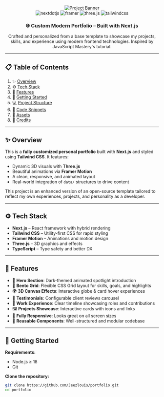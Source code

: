 <div align="center">
  <br />
  <a href="https://youtu.be/FTH6Dn3AyIQ" target="_blank">
    <img src="https://github.com/adrianhajdin/portfolio/assets/151519281/c6ca3c03-6cb7-4f67-a9b9-a73da5bfa0d8" alt="Project Banner">
  </a>
  <br />
  <div>
    <img src="https://img.shields.io/badge/-Next_JS-black?style=for-the-badge&logoColor=white&logo=nextdotjs&color=000000" alt="nextdotjs" />
    <img src="https://img.shields.io/badge/-Framer-black?style=for-the-badge&logoColor=white&logo=framer&color=0055FF" alt="framer" />
    <img src="https://img.shields.io/badge/-Three_JS-black?style=for-the-badge&logoColor=white&logo=threedotjs&color=000000" alt="three.js" />
    <img src="https://img.shields.io/badge/-Tailwind_CSS-black?style=for-the-badge&logoColor=white&logo=tailwindcss&color=06B6D4" alt="tailwindcss" />
  </div>
  
  <h3 align="center">🌐 Custom Modern Portfolio – Built with Next.js</h3>

  <div align="center">
    Crafted and personalized from a base template to showcase my projects, skills, and experience using modern frontend technologies. Inspired by JavaScript Mastery's tutorial.
  </div>
</div>

---

## 📋 Table of Contents

1. ✨ [Overview](#overview)
2. ⚙️ [Tech Stack](#tech-stack)
3. 🔋 [Features](#features)
4. 🚀 [Getting Started](#getting-started)
5. 💻 [Project Structure](#project-structure)
6. 🧩 [Code Snippets](#code-snippets)
7. 🎨 [Assets](#assets)
8. 📢 [Credits](#credits)

---

## ✨ Overview

This is a **fully customized personal portfolio** built with **Next.js** and styled using **Tailwind CSS**. It features:

- Dynamic 3D visuals with **Three.js**
- Beautiful animations via **Framer Motion**
- A clean, responsive, and animated layout
- Real-world integration of `data/` structures to drive content

This project is an enhanced version of an open-source template tailored to reflect my own experiences, projects, and personality as a developer.

---

## ⚙️ Tech Stack

- **Next.js** – React framework with hybrid rendering
- **Tailwind CSS** – Utility-first CSS for rapid styling
- **Framer Motion** – Animations and motion design
- **Three.js** – 3D graphics and effects
- **TypeScript** – Type safety and better DX

---

## 🔋 Features

- 🎯 **Hero Section**: Dark-themed animated spotlight introduction
- 🧱 **Bento Grid**: Flexible CSS Grid layout for skills, goals, and highlights
- 🌍 **3D Canvas Effects**: Interactive globe & card hover experiences
- 💬 **Testimonials**: Configurable client reviews carousel
- 🧳 **Work Experience**: Clear timeline showcasing roles and contributions
- 🖼️ **Projects Showcase**: Interactive cards with icons and links
- 📱 **Fully Responsive**: Looks great on all screen sizes
- 🔁 **Reusable Components**: Well-structured and modular codebase

---

## 🚀 Getting Started

**Requirements:**

- Node.js ≥ 18
- Git

**Clone the repository:**

```bash
git clone https://github.com/Jeezlouis/portfolio.git
cd portfolio
